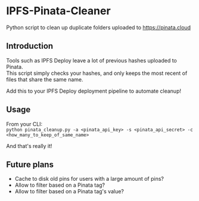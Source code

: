 # IPFS-Pinata-Cleaner
Python script to clean up duplicate folders uploaded to https://pinata.cloud

## Introduction
Tools such as IPFS Deploy leave a lot of previous hashes uploaded to Pinata.\
This script simply checks your hashes, and only keeps the most recent of files that share the same name.

Add this to your IPFS Deploy deployment pipeline to automate cleanup!

## Usage
From your CLI:\
`python pinata_cleanup.py -a <pinata_api_key> -s <pinata_api_secret> -c <how_many_to_keep_of_same_name>`

And that's really it!

## Future plans

- Cache to disk old pins for users with a large amount of pins?
- Allow to filter based on a Pinata tag?
- Allow to filter based on a Pinata tag's value?